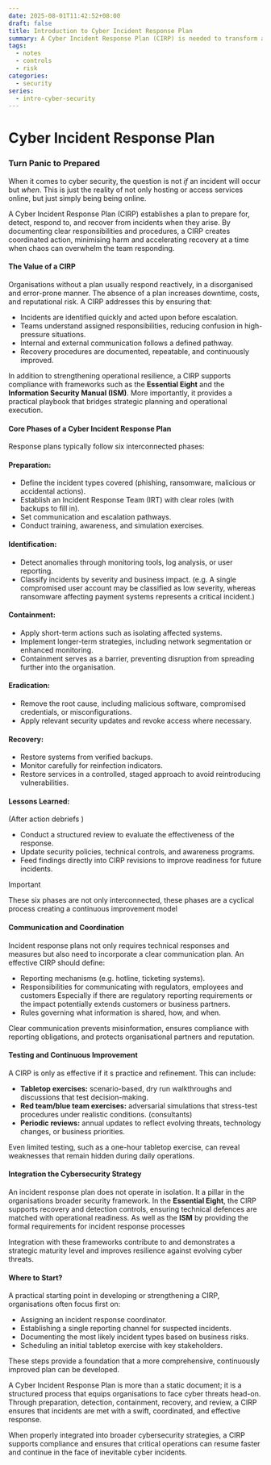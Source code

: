```yaml
---
date: 2025-08-01T11:42:52+08:00
draft: false
title: Introduction to Cyber Incident Response Plan
summary: A Cyber Incident Response Plan (CIRP) is needed to transform an organisation's approach to security incidents from panic to preparedness. It provides a structured playbook  for preparing, detecting, responding to, and recovering from a cybersecurity events.  A CIRP provides clear responsibilities and procedures, minimising harm and accelerating recovery.  Its value is in creating coordinated action in high-pressure situations, preventing disorganisation, and reducing the downtime, costs, and reputational damage that can result from a breach.
tags:
  - notes
  - controls
  - risk
categories:
  - security
series:
  - intro-cyber-security
---
```


# Cyber Incident Response Plan

### Turn Panic to Prepared

When it comes to cyber security, the question is not *if* an incident will occur but *when*. This is just the reality of not only hosting or access services online, but just simply being being online.

A Cyber Incident Response Plan (CIRP) establishes a plan to prepare for, detect, respond to, and recover from incidents when they arise. By documenting clear responsibilities and procedures, a CIRP creates coordinated action, minimising harm and accelerating recovery at a time when chaos can overwhelm the team responding.

#### The Value of a CIRP

Organisations without a plan usually respond reactively, in a disorganised and error-prone manner. The absence of a plan increases downtime, costs, and reputational risk. A CIRP addresses this by ensuring that:

- Incidents are identified quickly and acted upon before escalation.
- Teams understand assigned responsibilities, reducing confusion in high-pressure situations.
- Internal and external communication follows a defined pathway.
- Recovery procedures are documented, repeatable, and continuously improved.

In addition to strengthening operational resilience, a CIRP supports compliance with frameworks such as the **Essential Eight** and the **Information Security Manual (ISM)**. More importantly, it provides a practical playbook that bridges strategic planning and operational execution.

#### Core Phases of a Cyber Incident Response Plan

Response plans typically follow six interconnected phases:

#### Preparation:
- Define the incident types covered (phishing, ransomware, malicious or accidental actions).
- Establish an Incident Response Team (IRT) with clear roles (with backups to fill in).
- Set communication and escalation pathways.
- Conduct training, awareness, and simulation exercises.

#### Identification:
- Detect anomalies through monitoring tools, log analysis, or user reporting.
- Classify incidents by severity and business impact. (e.g. A single compromised user account may be classified as low severity, whereas ransomware affecting payment systems represents a critical incident.)

#### Containment:
- Apply short-term actions such as isolating affected systems.
- Implement longer-term strategies, including network segmentation or enhanced monitoring.
- Containment serves as a barrier, preventing disruption from spreading further into the organisation.

#### Eradication:
- Remove the root cause, including malicious software, compromised credentials, or misconfigurations.
- Apply relevant security updates and revoke access where necessary.

#### Recovery:
- Restore systems from verified backups.
- Monitor carefully for reinfection indicators.
- Restore services in a controlled, staged approach to avoid reintroducing vulnerabilities.

#### Lessons Learned:
(After action debriefs )
- Conduct a structured review to evaluate the effectiveness of the response.
- Update security policies, technical controls, and awareness programs.
- Feed findings directly into CIRP revisions to improve readiness for future incidents.

> [!important]
> These six phases are not only interconnected, these phases are a cyclical process creating a continuous improvement model

#### Communication and Coordination

Incident response plans not only requires technical responses and measures but also need to incorporate a clear communication plan. An effective CIRP should define:

- Reporting mechanisms (e.g. hotline, ticketing systems).
- Responsibilities for communicating with regulators, employees and customers Especially if there are regulatory reporting requirements or the impact potentially extends customers or business partners.
- Rules governing what information is shared, how, and when.

Clear communication prevents misinformation, ensures compliance with reporting obligations, and protects organisational partners and reputation.

#### Testing and Continuous Improvement

A CIRP is only as effective if it s practice and refinement. This can include:

- **Tabletop exercises:** scenario-based, dry run walkthroughs and discussions that test decision-making.
- **Red team/blue team exercises:** adversarial simulations that stress-test procedures under realistic conditions. (consultants)
- **Periodic reviews:** annual updates to reflect evolving threats, technology changes, or business priorities.

Even limited testing, such as a one-hour tabletop exercise, can reveal weaknesses that remain hidden during daily operations.

#### Integration the Cybersecurity Strategy

An incident response plan does not operate in isolation. It a pillar in the organisations broader security framework. In the **Essential Eight**, the CIRP supports recovery and detection controls, ensuring technical defences are matched with operational readiness. As well as the **ISM** by providing the formal requirements for incident response processes

Integration with these frameworks contribute to and demonstrates a strategic maturity level and improves resilience against evolving cyber threats.

#### Where to Start?

A practical starting point in developing or strengthening a CIRP, organisations often focus first on:

- Assigning an incident response coordinator.
- Establishing a single reporting channel for suspected incidents.
- Documenting the most likely incident types based on business risks.
- Scheduling an initial tabletop exercise with key stakeholders.

These steps provide a foundation that a more comprehensive, continuously improved plan can be developed.

A Cyber Incident Response Plan is more than a static document; it is a structured process that equips organisations to face cyber threats head-on. Through preparation, detection, containment, recovery, and review, a CIRP ensures that incidents are met with a swift, coordinated, and effective response.

When properly integrated into broader cybersecurity strategies, a CIRP supports compliance and ensures that critical operations can resume faster and continue in the face of inevitable cyber incidents.